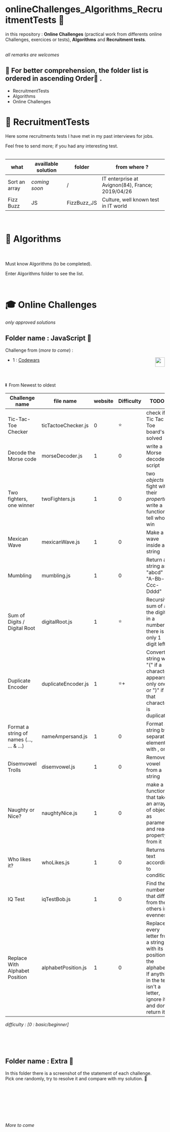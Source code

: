 # onlineChallenges_Algorithms_RecruitmentTests :construction_worker:
in this repository : **Online Challenges** (practical work from differents online Challenges, exercices or tests), **Algorithms** and **Recruitment tests**. 
<br><br>

_all remarks are welcomes_

:triangular_flag_on_post:  For better comprehension, the folder list is ordered in ascending Order:arrow_up_small: .
------

* RecruitmentTests
* Algorithms
* Online Challenges


# :speedboat: RecruitmentTests


Here some recruitments tests I have met in my past interviews for jobs.

Feel free to send more; if you had any interesting test.
<br>
<br>

what |  availlable solution | folder | from where ?
---| ---| ---| ---
Sort an array | _coming soon_ | / | IT enterprise at Avignon(84), France; 2019/04/26
Fizz Buzz | JS | FizzBuzz_JS | Culture, well known test in IT world


<br>

# :gem: Algorithms

<br>
<br>
Must know Algorithms (to be completed).

Enter Algorithms folder to see the list.

<br>

# :mortar_board: Online Challenges
_only approved solutions_

## Folder name : JavaScript :baby_chick:

Challenge from (_more to come_) :
- 1 : [Codewars](https://www.codewars.com/r/jVteJg) <img align="right" height="30" src="https://www.codewars.com/users/Boris%20BELLOC/badges/large">


<br>
<br>




:arrow_double_down: From Newest to oldest

Challenge name | file name | website | Difficulty | TODO ?
--- |--- |--- |--- |--- |
Tic-Tac-Toe Checker | ticTactoeChecker.js | 0 | :star: | check if a Tic Tac Toe board's is solved
Decode the Morse code | morseDecoder.js | 1 | 0 | write a Morse decoder script
Two fighters, one winner | twoFighters.js | 1 | 0 | two _objects_ fight with their _properties_; write a function to tell who win
Mexican Wave | mexicanWave.js | 1 | 0 | Make a wave inside a string
Mumbling | mumbling.js | 1 | 0 | Return a string as "abcd" -> "A-Bb-Ccc-Dddd"
Sum of Digits / Digital Root | digitalRoot.js | 1 | :star: | Recursive sum of all the digits in a number till there is only 1 digit left
Duplicate Encoder | duplicateEncoder.js | 1 | :star:+ |  Convert a string with "(" if a character appears only once or ")" if that character is duplicated
Format a string of names (..., ... & ...) | nameAmpersand.js | 1 | 0 | Format a string by separating elements with , or &
Disemvowel Trolls | disemvowel.js | 1 | 0 | Remove vowel from a string
Naughty or Nice? | naughtyNice.js | 1 | 0 | make a function that take an array of object as parameter and read a property from it
Who likes it? | whoLikes.js | 1 | 0 | Returns a text according to conditions
IQ Test | iqTestBob.js | 1 | 0 | Find the number that differs from the others in evenness
Replace With Alphabet Position | alphabetPosition.js | 1 | 0 | Replace every letter from a string with its position in the alphabet. If anything in the text isn't a letter, ignore it and don't return it.



_difficulty : [0 : basic/beginner]_

<br>
<br>
<br>

## Folder name : Extra :tulip:
In this folder there is a screenshot of the statement of each challenge.  
Pick one randomly, try to resolve it and compare with my solution. :dizzy:  


<br>
<br>
<br>





<br>
<br>
<br>

_More to come_
